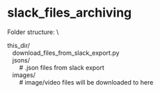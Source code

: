 # slack_files_archiving

Folder structure: \\

this_dir/ \
  &nbsp;&nbsp;&nbsp;download_files_from_slack_export.py \
  &nbsp;&nbsp;&nbsp;jsons/ \
  &nbsp;&nbsp;&nbsp;&nbsp;&nbsp;&nbsp;  # .json files from slack export \
  &nbsp;&nbsp;&nbsp;images/ \
  &nbsp;&nbsp;&nbsp;&nbsp;&nbsp;&nbsp;  # image/video files will be downloaded to here
